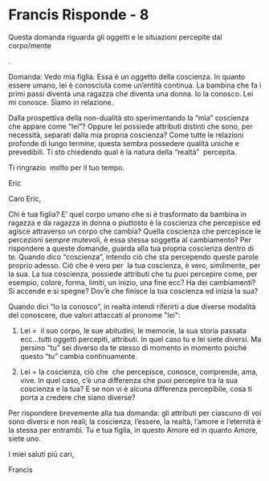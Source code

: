 # Francis Risponde - 8





 




Questa domanda riguarda gli oggetti e le situazioni percepite dal corpo/mente


.




  




Domanda: Vedo mia figlia. Essa &egrave; un oggetto della coscienza. In quanto essere umano, lei &egrave; conosciuta come un&rsquo;entit&agrave; continua. La bambina che fa i primi passi diventa una ragazza che diventa una donna. Io la conosco. Lei mi conosce. Siamo in relazione.






Dalla prospettiva della non-dualit&agrave; sto sperimentando la &ldquo;mia&rdquo; coscienza che appare come &ldquo;lei&rdquo;? Oppure lei possiede attributi distinti che sono, per necessit&agrave;, separati dalla mia propria coscienza? Come tutte le relazioni profonde di lungo termine, questa sembra possedere qualit&agrave; uniche e prevedibili. Ti sto chiedendo qual &egrave; la natura della &ldquo;realt&agrave;&rdquo;
&nbsp;percepita.





Ti ringrazio&nbsp;
molto per il tuo tempo.






Eric





Caro Eric,





Chi &egrave; tua figlia? E&rsquo; quel corpo umano che si &egrave; trasformato da bambina in ragazza e da ragazza in donna o piuttosto &egrave; la coscienza che percepisce ed agisce attraverso un corpo che cambia? Quella coscienza che percepisce le percezioni sempre mutevoli, &egrave; essa stessa soggetta al cambiamento? Per rispondere a queste domande, guarda alla tua propria coscienza dentro di te. Quando dico &ldquo;coscienza&rdquo;, intendo ci&ograve; che sta percependo queste parole proprio adesso. Ci&ograve; che &egrave; vero per&nbsp; la tua coscienza, &egrave; vero, similmente, per la sua. La tua coscienza, possiede attributi che tu puoi percepire come, per esempio, colore, forma, limiti, un inizio, una fine ecc? Ha dei cambiamenti? Si accende e si spegne? Dov&rsquo;&egrave; che finisce la tua coscienza ed inizia la sua?





Quando dici&nbsp;&ldquo;Io la conosco&rdquo;, in realt&agrave; intendi riferirti a due diverse modalit&agrave; del conoscere, due valori attaccati al pronome &quot;lei&quot;:





1. Lei =&nbsp;
il suo corpo, le sue abitudini, le memorie, la sua storia passata ecc&hellip;tutti oggetti percepiti, attributi. In quel caso tu e lei siete diversi. Ma persino &ldquo;tu&rdquo; sei diverso da te stesso di momento in momento poich&eacute; questo &ldquo;tu&rdquo; cambia continuamente.






2. Lei = la coscienza, ci&ograve; che&nbsp;
che percepisce, conosce, comprende, ama, vive. In quel caso, c&rsquo;&egrave; una differenza che puoi percepire tra la sua coscienza e la tua? E se non vi &egrave; alcuna differenza percepibile, cosa ti porta a credere che siano diverse?







Per rispondere&nbsp;brevemente alla tua domanda: gli attributi per ciascuno di voi sono diversi e non reali; la coscienza, l&rsquo;essere, la realt&agrave;, l&rsquo;amore e l&rsquo;eternit&agrave; &egrave; la stessa per entrambi. Tu e tua figlia, in questo Amore ed in quanto Amore, siete uno.






I miei saluti&nbsp;pi&ugrave; cari,





Francis






&nbsp;


  





    
    




